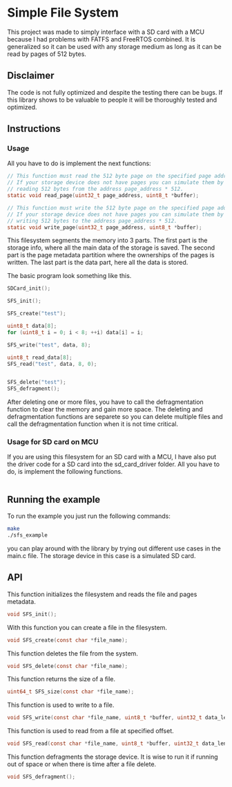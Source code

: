 # Simple File System
This project was made to simply interface with a SD card with a MCU because I had problems with FATFS and FreeRTOS combined. It is generalized so it can be used with any storage medium as long as it can be read by pages of 512 bytes.

## Disclaimer
The code is not fully optimized and despite the testing there can be bugs. If this library shows to be valuable to people it will be thoroughly tested and optimized.

## Instructions

### Usage
All you have to do is implement the next functions:
```c
// This function must read the 512 byte page on the specified page address.
// If your storage device does not have pages you can simulate them by 
// reading 512 bytes from the address page_address * 512.
static void read_page(uint32_t page_address, uint8_t *buffer);

// This function must write the 512 byte page on the specified page address.
// If your storage device does not have pages you can simulate them by 
// writing 512 bytes to the address page_address * 512.
static void write_page(uint32_t page_address, uint8_t *buffer);
```

This filesystem segments the memory into 3 parts. The first part is the storage info, where all the main data of the storage is saved. The second part is the page metadata partition where the ownerships of the pages is written. The last part is the data part, here all the data is stored.

The basic program look something like this.

```c
SDCard_init();

SFS_init();

SFS_create("test");

uint8_t data[8];
for (uint8_t i = 0; i < 8; ++i) data[i] = i;

SFS_write("test", data, 8);

uint8_t read_data[8];
SFS_read("test", data, 8, 0);


SFS_delete("test");
SFS_defragment();
```

After deleting one or more files, you have to call the defragmentation function to clear the memory and gain more space. The deleting and defragmentation functions are separete so you can delete multiple files and call the defragmentation function when it is not time critical.

### Usage for SD card on MCU

If you are using this filesystem for an SD card with a MCU, I have also put the driver code for a SD card into the sd_card_driver folder. All you have to do, is implement the following functions.

```c

```

## Running the example
To run the example you just run the following commands:
```bash
make
./sfs_example
```

you can play around with the library by trying out different use cases in the main.c file. The storage device in this case is a simulated SD card.

## API

This function initializes the filesystem and reads the file and pages metadata.
```c
void SFS_init();
```

With this function you can create a file in the filesystem.
```c
void SFS_create(const char *file_name);
```

This function deletes the file from the system.
```c
void SFS_delete(const char *file_name);
```

This function returns the size of a file.
```c
uint64_t SFS_size(const char *file_name);
```

This function is used to write to a file.
```c
void SFS_write(const char *file_name, uint8_t *buffer, uint32_t data_len);
```

This function is used to read from a file at specified offset.
```c
void SFS_read(const char *file_name, uint8_t *buffer, uint32_t data_len, uint64_t offset);
```

This function defragments the storage device. It is wise to run it if running out of space or when there is time after a file delete.
```c
void SFS_defragment();
```
